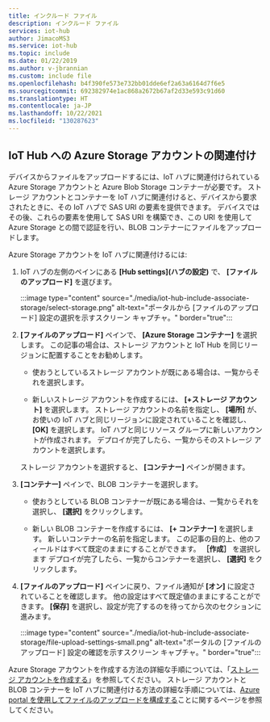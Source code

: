 ```yaml
---
title: インクルード ファイル
description: インクルード ファイル
services: iot-hub
author: JimacoMS3
ms.service: iot-hub
ms.topic: include
ms.date: 01/22/2019
ms.author: v-jbrannian
ms.custom: include file
ms.openlocfilehash: b4f390fe573e732bb01dde6ef2a63a6164d7f6e5
ms.sourcegitcommit: 692382974e1ac868a2672b67af2d33e593c91d60
ms.translationtype: HT
ms.contentlocale: ja-JP
ms.lasthandoff: 10/22/2021
ms.locfileid: "130287623"
---
```

## <a name="associate-an-azure-storage-account-to-iot-hub"></a>IoT Hub への Azure Storage アカウントの関連付け

デバイスからファイルをアップロードするには、IoT ハブに関連付けられている Azure Storage アカウントと Azure Blob Storage コンテナーが必要です。 ストレージ アカウントとコンテナーを IoT ハブに関連付けると、デバイスから要求されたときに、その IoT ハブで SAS URI の要素を提供できます。 デバイスではその後、これらの要素を使用して SAS URI を構築でき、この URI を使用して Azure Storage との間で認証を行い、BLOB コンテナーにファイルをアップロードします。

Azure Storage アカウントを IoT ハブに関連付けるには:

1. IoT ハブの左側のペインにある **[Hub settings]\(ハブの設定\)** で、 **[ファイルのアップロード]** を選びます。

    :::image type="content" source="./media/iot-hub-include-associate-storage/select-storage.png" alt-text="ポータルから [ファイルのアップロード] 設定の選択を示すスクリーン キャプチャ。" border="true":::

1. **[ファイルのアップロード]** ペインで、 **[Azure Storage コンテナー]** を選択します。 この記事の場合は、ストレージ アカウントと IoT Hub を同じリージョンに配置することをお勧めします。
    * 使おうとしているストレージ アカウントが既にある場合は、一覧からそれを選択します。

    * 新しいストレージ アカウントを作成するには、 **[+ストレージ アカウント]** を選択します。 ストレージ アカウントの名前を指定し、 **[場所]** が、お使いの IoT ハブと同じリージョンに設定されていることを確認し、 **[OK]** を選択します。 IoT ハブと同じリソース グループに新しいアカウントが作成されます。 デプロイが完了したら、一覧からそのストレージ アカウントを選択します。

    ストレージ アカウントを選択すると、 **[コンテナー]** ペインが開きます。

1. **[コンテナー]** ペインで、BLOB コンテナーを選択します。
    * 使おうとしている BLOB コンテナーが既にある場合は、一覧からそれを選択し、 **[選択]** をクリックします。

    * 新しい BLOB コンテナーを作成するには、 **[+ コンテナー]** を選択します。 新しいコンテナーの名前を指定します。 この記事の目的上、他のフィールドはすべて既定のままにすることができます。 **［作成］** を選択します デプロイが完了したら、一覧からコンテナーを選択し、 **[選択]** をクリックします。

1. **[ファイルのアップロード]** ペインに戻り、ファイル通知が **[オン]** に設定されていることを確認します。 他の設定はすべて既定値のままにすることができます。 **[保存]** を選択し、設定が完了するのを待ってから次のセクションに進みます。

    :::image type="content" source="./media/iot-hub-include-associate-storage/file-upload-settings-small.png" alt-text="ポータルの [ファイルのアップロード] 設定の確認を示すスクリーン キャプチャ。" border="true":::

Azure Storage アカウントを作成する方法の詳細な手順については、「[ストレージ アカウントを作成する](../articles/storage/common/storage-account-create.md)」を参照してください。 ストレージ アカウントと BLOB コンテナーを IoT ハブに関連付ける方法の詳細な手順については、[Azure portal を使用してファイルのアップロードを構成する](../articles/iot-hub/iot-hub-configure-file-upload.md)ことに関するページを参照してください。
